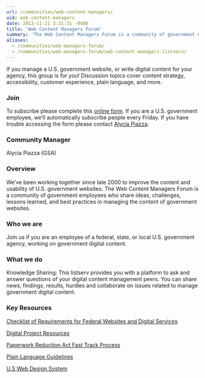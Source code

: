 ```yaml
---
url: /communities/web-content-managers/
uid: web-content-managers
date: 2013-11-21 3:31:31 -0400
title: 'Web Content Managers Forum'
summary: 'The Web Content Managers Forum is a community of government employees who share ideas, challenges, lessons learned, and best practices in managing the content of government websites.'
aliases:
  - /communities/web-managers-forum/
  - /communities/web-managers-forum/web-content-managers-listserv/
---
```


If you manage a U.S. government website, or write digital content for your agency, this group is for you! Discussion topics cover content strategy, accessibility, customer experience, plain language, and more.

### Join

To subscribe please complete this [online form](https://docs.google.com/forms/d/e/1FAIpQLScMJ4E_TxFTfIdqXnU89n_J-_US2gXFYi_lA_zi8hHWKDzisg/viewform). If you are a U.S. government employee, we’ll automatically subscribe people every Friday. If you have trouble accessing the form please contact [Alycia Piazza](mailto:alycia.piazza@gsa.gov?subject=Join). 

### Community Manager

Alycia Piazza (GSA)

### Overview

We’ve been working together since late 2000 to improve the content and usability of U.S. government websites. The Web Content Managers Forum is a community of government employees who share ideas, challenges, lessons learned, and best practices in managing the content of government websites.

### Who we are

Join us if you are an employee of a federal, state, or local U.S. government agency, working on government digital content.

### What we do

Knowledge Sharing: This listserv provides you with a platform to ask and answer questions of your digital content management peers. You can share news, findings, results, hurdles and collaborate on issues related to manage government digital content.

### Key Resources

[Checklist of Requirements for Federal Websites and Digital Services](https://www.digitalgov.gov/resources/checklist-of-requirements-for-federal-digital-services/)

[Digital Project Resources](https://www.digitalgov.gov/resources/)

[Paperwork Reduction Act Fast Track Process](https://www.digitalgov.gov/resources/paperwork-reduction-act-fast-track-process/)

[Plain Language Guidelines](https://plainlanguage.gov/guidelines/)

[U.S Web Design System](https://designsystem.digital.gov/)
